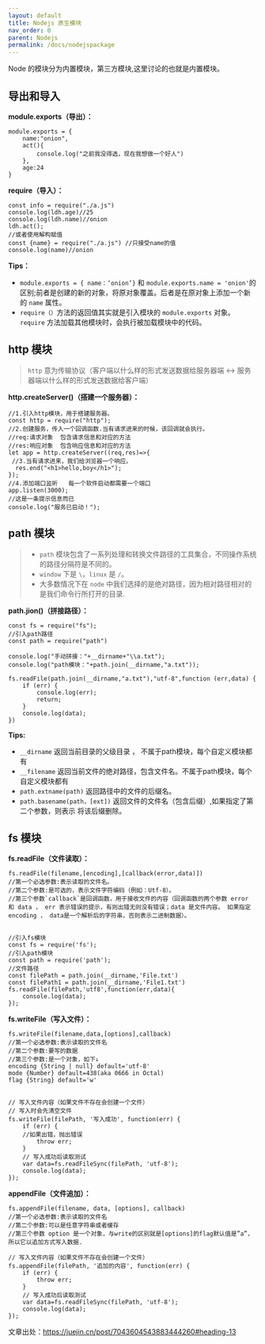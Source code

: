 ```yaml
---
layout: default
title: Nodejs 原生模块
nav_order: 0
parent: Nodejs
permalink: /docs/nodejspackage
---
```


Node 的模块分为内置模块，第三方模块,这里讨论的也就是内置模块。


## 导出和导入
**module.exports（导出）：**
```
module.exports = {
    name:"onion",
    act(){
        console.log("之前我没得选，现在我想做一个好人")
    },
    age:24
}
```

**require（导入）：**
```
const info = require("./a.js")
console.log(ldh.age)//25
console.log(ldh.name)//onion
ldh.act();
//或者使用解构赋值
const {name} = require("./a.js") //只接受name的值
console.log(name)//onion
```
**Tips：**
- `module.exports = { name：‘onion’}` 和 `module.exports.name = 'onion'`的区别;前者是创建的新的对象，将原对象覆盖。后者是在原对象上添加一个新的 `name` 属性。
- `require（）`方法的返回值其实就是引入模块的 `module.exports` 对象。`require` 方法加载其他模块时，会执行被加载模块中的代码。



## http 模块
> `http` 意为传输协议（客户端以什么样的形式发送数据给服务器端 ↔ 服务器端以什么样的形式发送数据给客户端）

**http.createServer()（搭建一个服务器）：**
```
//1.引入http模块，用于搭建服务器。
const http = require("http");
//2.创建服务，传入一个回调函数.当有请求进来的时候，该回调就会执行。
//req:请求对象  包含请求信息和对应的方法
//res:响应对象  包含响应信息和对应的方法
let app = http.createServer((req,res)=>{
 //3.当有请求进来，我们给浏览器一个响应。
  res.end("<h1>hello,boy</h1>");
});
//4.添加端口监听   每一个软件启动都需要一个端口
app.listen(3000);
//这是一条提示信息而已
console.log("服务已启动！");
```


## path 模块
> - `path` 模块包含了一系列处理和转换文件路径的工具集合，不同操作系统的路径分隔符是不同的。 
> - `window` 下是 `\`，`linux` 是 `/`。
> - 大多数情况下在 `node` 中我们选择的是绝对路径，因为相对路径相对的是我们命令行所打开的目录.

**path.jion()（拼接路径）：**
```
const fs = require("fs");
//引入path路径
const path = require("path")

console.log("手动拼接："+__dirname+"\\a.txt");
console.log("path模块："+path.join(__dirname,"a.txt"));

fs.readFile(path.join(__dirname,"a.txt"),"utf-8",function (err,data) {
    if (err) {
        console.log(err);
        return;
    }
    console.log(data);
})
```

**Tips:**
- `__dirname` 返回当前目录的父级目录 ， 不属于path模块，每个自定义模块都有
- `__filename` 返回当前文件的绝对路径，包含文件名。不属于path模块，每个自定义模块都有
- `path.extname(path)` 返回路径中的文件的后缀名。
- `path.basename(path，[ext])` 返回文件的文件名（包含后缀）,如果指定了第二个参数，则表示 将该后缀删除。







## fs 模块
**fs.readFile（文件读取）：**
```
fs.readFile(filename,[encoding],[callback(error,data)])
//第一个必选参数:表示读取的文件名。
//第二个参数:是可选的，表示文件字符编码（例如：Utf-8）。
//第三个参数`callback`是回调函数，用于接收文件的内容（回调函数的两个参数 error 和 data ， err 表示错误的提示，有则出错无则没有错误；data 是文件内容。 如果指定 encoding ， data是一个解析后的字符串，否则表示二进制数据）。


//引入fs模块
const fs = require('fs');
//引入path模块
const path = require('path');
//文件路径
const filePath = path.join(__dirname,'File.txt')
const filePath1 = path.join(__dirname,'File1.txt')
fs.readFile(filePath,'utf8',function(err,data){
    console.log(data);
});
```


**fs.writeFile（写入文件）：**
```
fs.writeFile(filename,data,[options],callback)
//第一个必选参数:表示读取的文件名
//第二个参数:要写的数据
//第三个参数:是一个对象，如下↓
encoding {String | null} default='utf-8'
mode {Number} default=438(aka 0666 in Octal)
flag {String} default='w'


// 写入文件内容（如果文件不存在会创建一个文件）
// 写入时会先清空文件
fs.writeFile(filePath, '写入成功', function(err) {
    if (err) {
    //如果出错，抛出错误
        throw err;
    }
    // 写入成功后读取测试
    var data=fs.readFileSync(filePath, 'utf-8');
    console.log(data);
});
```
**appendFile（文件追加）：**

```
fs.appendFile(filename, data, [options], callback)
//第一个必选参数:表示读取的文件名
//第二个参数:可以是任意字符串或者缓存
//第三个参数 option 是一个对象，与write的区别就是[options]的flag默认值是”a”，所以它以追加方式写入数据.

// 写入文件内容（如果文件不存在会创建一个文件）
fs.appendFile(filePath, '追加的内容', function(err) {
    if (err) {
        throw err;
    }
    // 写入成功后读取测试
    var data=fs.readFileSync(filePath, 'utf-8');
    console.log(data);
});

```

文章出处：https://juejin.cn/post/7043604543883444260#heading-13